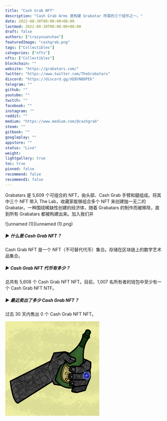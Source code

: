 ```yaml
---
title: "Cash Grab NFT"
description: "Cash Grab Arms 是构建 Grabatar 所需的三个组件之一。"
date: 2022-08-30T00:00:00+08:00
lastmod: 2022-08-30T00:00:00+08:00
draft: false
authors: ["crazyxuanshao"]
featuredImage: "cashgrab.png"
tags: ["Collectibles"]
categories: ["nfts"]
nfts: ["Collectibles"]
blockchain: ""
website: "https://grabatars.com/"
twitter: "https://www.twitter.com/TheGrabatars"
discord: "https://discord.gg/XEBYNB8PEk"
telegram: ""
github: ""
youtube: ""
twitch: ""
facebook: ""
instagram: ""
reddit: ""
medium: "https://www.medium.com/@cashgrab"
steam: ""
gitbook: ""
googleplay: ""
appstore: ""
status: "Live"
weight: 
lightgallery: true
toc: true
pinned: false
recommend: false
recommend1: false
---
```

Grabatars 是 5,609 个可组合的 NFT，由头部、Cash Grab 手臂和腿组成。将其中三个 NFT 带入 The Lab，收藏家能够组合多个 NFT 来创建独一无二的 Grabatar。一种围绕稀缺性创建的经济体，随着 Grabatars 的制作而被移除，直到所有 Grabatars 都被构建出来。加入我们并

![unnamed (1)](unnamed (1).png)

##### ▶ 什么是 Cash Grab NFT？

Cash Grab NFT 是一个 NFT（不可替代代币）集合。存储在区块链上的数字艺术品集合。

##### ▶ Cash Grab NFT 代币有多少？

总共有 5,608 个 Cash Grab NFT NFT。目前，1,007 名所有者的钱包中至少有一个 Cash Grab NFT NTF。

##### ▶ 最近卖出了多少 Cash Grab NFT？

过去 30 天内售出 0 个 Cash Grab NFT NFT。

![unnamed](unnamed.png)

